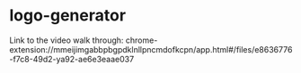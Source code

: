 # logo-generator
Link to the video walk through:
chrome-extension://mmeijimgabbpbgpdklnllpncmdofkcpn/app.html#/files/e8636776-f7c8-49d2-ya92-ae6e3eaae037